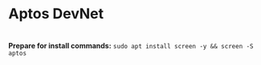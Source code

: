 # Aptos DevNet
#
#
**Prepare for install commands:**
`
sudo apt install screen -y && screen -S aptos
`
#
